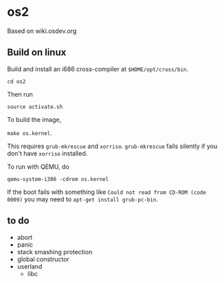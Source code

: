 # os2

Based on wiki.osdev.org

## Build on linux

Build and install an i686 cross-compiler at `$HOME/opt/cross/bin`.

`cd os2`

Then run

`source activate.sh`

To build the image,

`make os.kernel`.

This requires `grub-mkrescue` and `xorriso`.
`grub-mkrescue` fails silently if you don't have `xorriso` installed.

To run with QEMU, do

`qemu-system-i386 -cdrom os.kernel`

If the boot fails with something like `Could not read from CD-ROM (code 0009)`
you may need to `apt-get install grub-pc-bin`.

## to do

- abort
- panic
- stack smashing protection
- global constructor
- userland
	- libc
